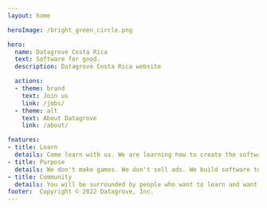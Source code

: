 ```yaml
---
layout: home 

heroImage: /bright_green_circle.png

hero: 
  name: Datagrove Costa Rica
  text: Software for good.
  description: Datagrove Costa Rica website

  actions:
  - theme: brand
    text: Join us
    link: /jobs/
  - theme: alt
    text: About Datagrove
    link: /about/

features:
- title: Learn
  details: Come learn with us. We are learning how to create the software that the world needs right now.
- title: Purpose
  details: We don't make games. We don't sell ads. We build software to create the world we want to live in.
- title: Community
  details: You will be surrounded by people who want to learn and want to serve, just like you!
footer:  Copyright © 2022 Datagrove, Inc.
---
```


<!-- [We are Hiring]([9b3243b]/jobs/) -->
